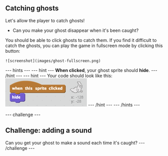 ## Catching ghosts

Let's allow the player to catch ghosts!

+ Can you make your ghost disappear when it's been caught?

You should be able to click ghosts to catch them. If you find it difficult to catch the ghosts, you can play the game in fullscreen mode by clicking this button:

	![screenshot](images/ghost-fullscreen.png)

--- hints ---
--- hint ---
__When clicked__, your ghost sprite should __hide__.
--- /hint ---
--- hint ---
Your code should look like this:
![screenshot](images/ghost-catch-code.png)
--- /hint ---
--- /hints ---

--- challenge ---
## Challenge: adding a sound
Can you get your ghost to make a sound each time it's caught?
--- /challenge ---
